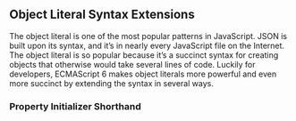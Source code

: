 ## Object Literal Syntax Extensions

The object literal is one of the most popular patterns in JavaScript. JSON is built upon its syntax, and it’s in nearly every JavaScript file on the Internet. The object literal is so popular because it’s a succinct syntax for creating objects that otherwise would take several lines of code. Luckily for developers, ECMAScript 6 makes object literals more powerful and even more succinct by extending the syntax in several ways.

### Property Initializer Shorthand



